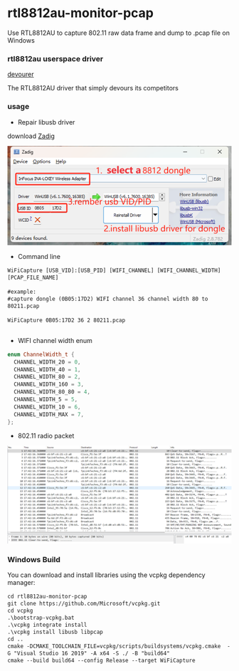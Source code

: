 # rtl8812au-monitor-pcap
Use RTL8812AU to capture 802.11 raw data frame and dump to .pcap file on Windows

### rtl8812au userspace driver
[devourer](https://github.com/openipc/devourer)

The RTL8812AU driver that simply devours its competitors

### usage
- Repair libusb driver

download [Zadig](https://github.com/pbatard/libwdi/releases/download/v1.5.0/zadig-2.8.exe)

![img.png](images/img.png)


- Command line
```shell
WiFiCapture [USB_VID]:[USB_PID] [WIFI_CHANNEL] [WIFI_CHANNEL_WIDTH] [PCAP_FILE_NAME]

#example:
#capture dongle (0B05:17D2) WIFI channel 36 channel width 80 to 80211.pcap

WiFiCapture 0B05:17D2 36 2 80211.pcap


```
- WIFI channel width enum
```c++
enum ChannelWidth_t {
  CHANNEL_WIDTH_20 = 0,
  CHANNEL_WIDTH_40 = 1,
  CHANNEL_WIDTH_80 = 2,
  CHANNEL_WIDTH_160 = 3,
  CHANNEL_WIDTH_80_80 = 4,
  CHANNEL_WIDTH_5 = 5,
  CHANNEL_WIDTH_10 = 6,
  CHANNEL_WIDTH_MAX = 7,
};
```

- 802.11 radio packet

![img_1.png](images/img_1.png)

### Windows Build

You can download and install libraries using the vcpkg dependency manager:

```
cd rtl8812au-monitor-pcap
git clone https://github.com/Microsoft/vcpkg.git
cd vcpkg
.\bootstrap-vcpkg.bat
.\vcpkg integrate install
.\vcpkg install libusb libpcap
cd ..
cmake -DCMAKE_TOOLCHAIN_FILE=vcpkg/scripts/buildsystems/vcpkg.cmake  -G "Visual Studio 16 2019" -A x64 -S ./ -B "build64" 
cmake --build build64 --config Release --target WiFiCapture
```
